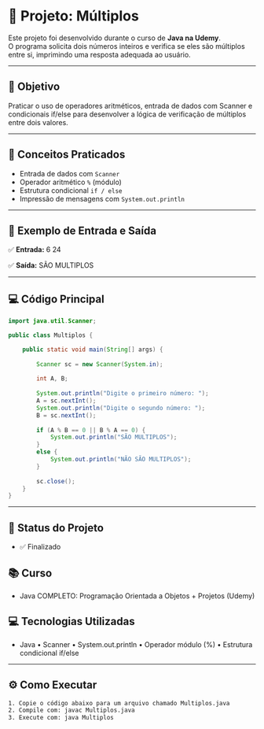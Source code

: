 # 🧮 Projeto: Múltiplos

Este projeto foi desenvolvido durante o curso de **Java na Udemy**.  
O programa solicita dois números inteiros e verifica se eles são múltiplos entre si, imprimindo uma resposta adequada ao usuário.

---

## 🎯 Objetivo

Praticar o uso de operadores aritméticos, entrada de dados com Scanner e condicionais if/else para desenvolver a lógica de verificação de múltiplos entre dois valores.

---

## 📘 Conceitos Praticados

- Entrada de dados com `Scanner`
- Operador aritmético `%` (módulo)
- Estrutura condicional `if / else`
- Impressão de mensagens com `System.out.println`

---

## 📝 Exemplo de Entrada e Saída

✅ **Entrada:**
6
24

✅ **Saída:**
SÃO MULTIPLOS

---

## 💻 Código Principal

```java
import java.util.Scanner;

public class Multiplos {

	public static void main(String[] args) {
		
		Scanner sc = new Scanner(System.in);
		
		int A, B; 
	
		System.out.println("Digite o primeiro número: ");
		A = sc.nextInt();
		System.out.println("Digite o segundo número: ");
		B = sc.nextInt();
		
		if (A % B == 0 || B % A == 0) {
			System.out.println("SÃO MULTIPLOS");
		}
		else {
			System.out.println("NÃO SÃO MULTIPLOS");
		}
		
		sc.close();
	}
}
```

---

## 📌 Status do Projeto
- ✅ Finalizado

## 📚 Curso
- Java COMPLETO: Programação Orientada a Objetos + Projetos (Udemy)

## 💻 Tecnologias Utilizadas
- Java • Scanner • System.out.println • Operador módulo (%) • Estrutura condicional if/else

---

## ⚙️ Como Executar

```bash
1. Copie o código abaixo para um arquivo chamado Multiplos.java
2. Compile com: javac Multiplos.java
3. Execute com: java Multiplos
